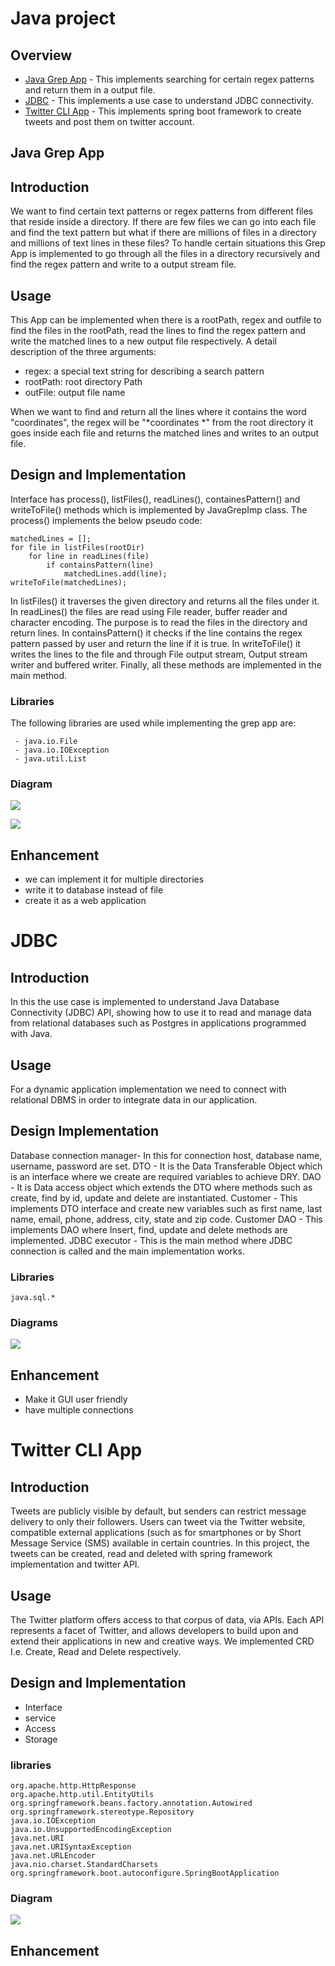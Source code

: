 # Java project
## Overview

 - [Java Grep App](#grep) - This implements searching for certain regex patterns and return them in a output file.
 - [JDBC](#jdbc) - This implements a use case to understand JDBC connectivity.
 - [Twitter CLI App](#twitter) - This implements spring boot framework to create tweets and post them on twitter account.

 
<a name="grep"><a/>

## Java Grep App

## Introduction
We want to find certain text patterns or regex patterns  from different files that reside inside a directory. If there are few files we can go into each file and find the text pattern but what if there are millions of files in a directory and millions of text lines in these files? To handle certain situations this Grep App is implemented to go through all the files in a directory recursively and find the regex pattern and write to a output stream file. 
## Usage
This App can be implemented when there is a rootPath, regex and outfile to find the files in the rootPath, read the lines to find the regex pattern and write the matched lines to a new output file respectively. A detail description of the three arguments:

 - regex: a special text string for describing a search pattern
 - rootPath: root directory Path
 - outFile: output file name

When we want to find and return all the lines where it contains the word "coordinates", the regex will be "*coordinates *" 
from the root directory it goes inside each file and returns the matched lines and writes to an output file.

## Design and Implementation
Interface has process(), listFiles(), readLines(), containesPattern() and writeToFile() methods which is implemented by JavaGrepImp class. 
The process() implements the below pseudo code:

    matchedLines = [];
    for file in listFiles(rootDir)
	    for line in readLines(file)
		    if containsPattern(line)
			    matchedLines.add(line);
	writeToFile(matchedLines);
In listFiles() it traverses the given directory and returns all the files under it.
In readLines() the files are read using File reader, buffer reader and character encoding. The purpose is to read the files in the directory and return lines.
In containsPattern() it checks if the line contains the regex pattern passed by user and return the line if it is true.
In writeToFile() it writes the lines to the file and through File output stream, Output stream writer and buffered writer.
Finally, all these methods are implemented in the main method.

### Libraries
The following libraries are used while implementing the grep app are: 

 

     - java.io.File 
     - java.io.IOException 
     - java.util.List

 
### Diagram
![
](https://lh3.googleusercontent.com/RtM3kByrsq3ibPhdblPP3nhokM3Dfqirkxm0L988b2yRBhNsSM0lsvnh4zRGFVS9PGozOF7fCWUG "Structure")


![
](https://lh3.googleusercontent.com/5pk2RG4oAzGyCn1FKOqD5cwboo4PDxbU9B4D3QNoLNfHimedQbyTecOMIn4lXBepxaFEm0cil-qO "Work Flow")

## Enhancement

 - we can implement it for multiple directories
 - write it to database instead of file
 - create it as a web application
<a name="jdbc"> </a>
# JDBC
## Introduction
In this the use case is implemented to understand Java Database Connectivity (JDBC) API, showing how to use it to read and manage data from relational databases such as Postgres in applications programmed with Java.

## Usage
For a dynamic application implementation we need to connect with relational DBMS in order to integrate data in our application. 
 
## Design Implementation
Database connection manager- In this for connection host,  database name, username,  password are set.
DTO - It is the Data Transferable Object which is an interface where we create are required variables to achieve DRY.
DAO - It is Data access object which extends the DTO where methods such as create, find by id, update and delete are instantiated.
Customer - This implements DTO interface and create new variables such as first name, last name, email, phone, address, city, state and zip code.
Customer DAO -  This implements DAO where Insert, find, update and delete methods are implemented.
JDBC executor - This is the main method where JDBC connection is called and the main implementation works.

### Libraries

    java.sql.*
   

### Diagrams
![
](https://lh3.googleusercontent.com/fQpT-41jugbFYHyrWaBLukJgOEv74ipTABamuoKZMzHgpmfYPcSqLRp2mA5kdNqhfoPHXMIW-brZ "JDBC structure")

## Enhancement

 - Make it GUI user friendly
 - have multiple connections

# Twitter CLI App

## Introduction
Tweets are publicly visible by default, but senders can restrict message delivery to only their followers. Users can tweet via the Twitter website, compatible external applications (such as for smartphones or by Short Message Service (SMS) available in certain countries. In this project, the tweets can be created, read and deleted with spring framework implementation and twitter API.  

## Usage
The Twitter platform offers access to that corpus of data, via APIs. Each API represents a facet of Twitter, and allows developers to build upon and extend their applications in new and creative ways. We implemented CRD I.e. Create, Read and Delete respectively. 

## Design and Implementation

 - Interface
 - service
 - Access
 - Storage
 

### libraries

    org.apache.http.HttpResponse
    org.apache.http.util.EntityUtils
    org.springframework.beans.factory.annotation.Autowired
    org.springframework.stereotype.Repository
    java.io.IOException
    java.io.UnsupportedEncodingException
    java.net.URI
    java.net.URISyntaxException
    java.net.URLEncoder
    java.nio.charset.StandardCharsets
    org.springframework.boot.autoconfigure.SpringBootApplication

### Diagram
![
](https://lh3.googleusercontent.com/q1HDW4inhwt-AZlgFE0eFdR-wA_Xd4jyUDrZJUnf_8j7ao0PPXuhsfQlp6nNuRTkDgyjlr_rAcU "Twitter API")
## Enhancement


<a name="twitter"> </a>







 



<!--stackedit_data:
eyJoaXN0b3J5IjpbOTU3Mjc5NzUyLC0yNzAyNDI1MDYsMjAxND
g2NTI3MywtMTU0MjM0MTA5MCwyNDUyNjE1MTAsLTQ0NjUxMjI3
MF19
-->